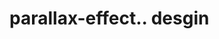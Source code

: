 # parallax-effect.. desgin                                                                                                                                                                                                                                                        
